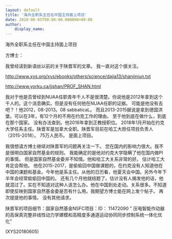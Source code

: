 ```yaml
---
layout: default
title: '海外全职系主任在中国主持面上项目'
date: 2018-06-05T00:00:00.000000+08:00
author:
    display_name: 
---
```


海外全职系主任在中国主持面上项目

方博士：

我曾经读到新语丝以前的关于陕晋军的文章。 我一直对这个很关注。

http://www.xys.org/xys/ebooks/others/science/dajia13/shanjinjun.txt

http://www.yorku.ca/jjshan/PROF_SHAN.html

我对于他是否曾经到NUAA任职青年千人不是很清楚。你说他是2012年拿到这个千人的。这个消息确实。但是没有任何他在NUAA任职的证据。 可能是他没有去吧？！他2012，08-2013。08 sabbaticaL。 而且2013-2015据说是拿到德国洪堡。可以在3年，有12个月的不用在约克工作的理由。 至于他到底在做什么，到底在那个国家。 没有办法查到。他2016年拿到正教授职位。 2018年1月开始在约克大学任系主任。陕晋军是加拿大全职。陕晋军目前在哈工大担任项目负责人（2015-2018）。 75万人民币。 是面上项目。

我很想请方博士继续对陕晋军的问题再关注一下。 您在国内的影响力很大。我不是很明白国家自然基金的规则。 我能确定的是他对约克大学隐瞒了他在国内做PI的事情。 但是国家自然基金委并不知情。他和哈工大关系非常的好。 估计哈工大肯定会帮他。 他在2015-2017，是偷偷回中国做课题的，在约克没有人知道他在中国的课题和基金。今年他是系主任。从他的日历看，他夏天会中国。另外今年下半年会经常偷偷回中国的。 还有几个月他就结题了。估计没有人揭发他的话，他就混过了。实在不知道对这种人该怎么办。他在中国到处走动。关系很多。不知道即使反映到国家自然基金委是否有什么用。我期望方博士能在网上发个帖子。 再次提提他的事情。 没有其他请求。

陕晋军的项目细节：国家自然基金NSFC项目：ID： 11472090  " 压电智能作动器的高保真完整非线性动力学建模和高精度多通道运动协同同步控制系统一体化优化”

(XYS20180605)

